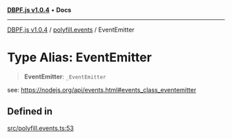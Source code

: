 [**DBPF.js v1.0.4**](../../README.md) • **Docs**

***

[DBPF.js v1.0.4](../../README.md) / [polyfill.events](../README.md) / EventEmitter

# Type Alias: EventEmitter

> **EventEmitter**: `_EventEmitter`

see: https://nodejs.org/api/events.html#events_class_eventemitter

## Defined in

[src/polyfill.events.ts:53](https://github.com/anonhostpi/DBPF.js/blob/e569a7b6dd4749dd61bb4dc9869d762307968221/src/polyfill.events.ts#L53)
